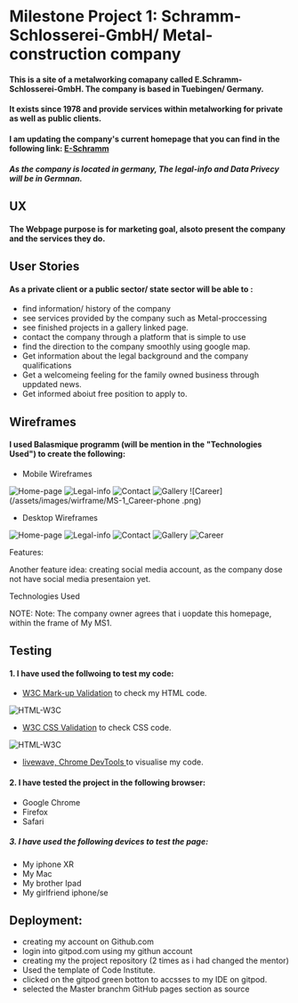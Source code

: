 # Milestone Project 1: Schramm-Schlosserei-GmbH/ Metal-construction company

#### This is a site of a metalworking comapany called E.Schramm-Schlosserei-GmbH. The company is based in Tuebingen/ Germany. 
#### It exists since 1978 and provide services within metalworking for private as well as public clients. 
#### I am updating the company's current homepage that you can find in the following link: [E-Schramm](https://www.schramm-schlosserei.de/index2.html)

#### *As the company is located in germany, The legal-info and Data Privecy will be in Germnan.*
  
 ## UX

#### The Webpage purpose is for marketing goal, alsoto present the company and the services they do. 

## User Stories 

#### As a private client or a public sector/ state sector will be able to :

- find information/ history of the company
- see services provided by the company such as Metal-proccessing
- see finished projects in a gallery linked page.
- contact the company through a platform that is simple to use
- find the direction to the company smoothly using google map.
- Get information about the legal background and the company qualifications
- Get a welcomeing feeling for the family owned business through uppdated news.
- Get informed aboiut free position to apply to.
  

## Wireframes
#### I used Balasmique programm (will be mention in the "Technologies Used") to create the following:
- Mobile Wireframes

![Home-page](/assets/images/wirframe/MS-1_Homepage-phone.png)
![Legal-info](/assets/images/wirframe/MS-1_legalinfo-phone.png)
![Contact](/assets/images/wirframe/MS-1_Contact-phone.png)
![Gallery](/assets/images/wirframe/MS-1_project-phone.png)
![Career](/assets/images/wirframe/MS-1_Career-phone .png)



- Desktop Wireframes 

![Home-page](/assets/images/wirframe/MS-1_Homepage.png)
![Legal-info](/assets/images/wirframe/MS-1_Legal-info.png)
![Contact](/assets/images/wirframe/MS-1_contact.png)
![Gallery](/assets/images/wirframe/MS-1_Project.png)
![Career](/assets/images/wirframe/MS-1_career.png)





Features:

Another feature idea: creating social media account, as the company dose not have social media presentaion yet.

Technologies Used



NOTE: Note: The company owner agrees that i uopdate this homepage, within the frame of My MS1.



## Testing 

#### 1. I have used the follwoing to test my code:

- [ W3C Mark-up Validation](https://validator.w3.org/nu/) to check my HTML code.

![HTML-W3C](/assets/images/validator/w3chtml.png)
- [ W3C CSS Validation](https://jigsaw.w3.org/css-validator/) to check CSS code.

![HTML-W3C](/assets/images/validator/w3c-css.png)

- [livewave, Chrome DevTools ](https://liveweave.com/) to visualise my code.


#### 2. I have tested the project in the following browser:

- Google Chrome
- Firefox
- Safari



##### 3. I have used the following devices to test the page:

- My iphone XR
- My Mac
- My brother Ipad
- My girlfriend iphone/se


## Deployment:



- creating my account on Github.com
- login into gitpod.com using my githun account
- creating my the project repository (2 times as i had changed the mentor)
- Used the template of Code Institute.
- clicked on the gitpod green botton to accsses to my IDE on gitpod.
- selected the Master branchm GitHub pages section as source



